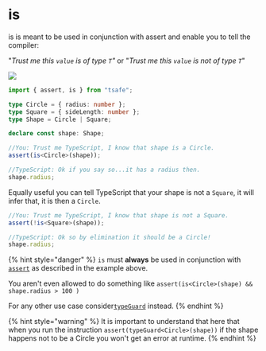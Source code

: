 # is

is is meant to be used in conjunction with assert and enable you to tell the compiler:

"_Trust me this `value` is of type `T`"_ or "_Trust me this `value` is not of type `T`_"

![](https://user-images.githubusercontent.com/6702424/118082020-c2e5dd80-b3bc-11eb-9ea9-71fa8206f704.gif)

```typescript
import { assert, is } from "tsafe";

type Circle = { radius: number };
type Square = { sideLength: number };
type Shape = Circle | Square;

declare const shape: Shape;

//You: Trust me TypeScript, I know that shape is a Circle.
assert(is<Circle>(shape));

//TypeScript: Ok if you say so...it has a radius then.
shape.radius;
```

Equally useful you can tell TypeScript that your shape is not a `Square`, it will infer that, it is then a `Circle`.

```typescript
//You: Trust me TypeScript, I know that shape is not a Square.
assert(!is<Square>(shape));

//TypeScript: Ok so by elimination it should be a Circle!
shape.radius;
```

{% hint style="danger" %}
`is` must **always** be used in conjunction with [`assert`](assert.md) as described in the example above.

You aren't even allowed to do something like `assert(is<Circle>(shape) && shape.radius > 100 )`

For any other use case consider[`typeGuard`](typeguard.md) instead.
{% endhint %}

{% hint style="warning" %}
It is important to understand that here that when you run the instruction `assert(typeGuard<Circle>(shape))` if the shape happens not to be a Circle you won't get an error at runtime.
{% endhint %}
